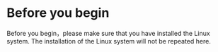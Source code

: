 # Before you begin

Before you begin，please make sure that you have installed the Linux system. The installation of the Linux system will not be repeated here.